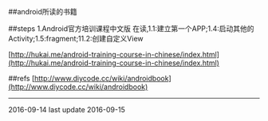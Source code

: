 ##android所读的书籍

##steps
	1.Android官方培训课程中文版 在读,1.1:建立第一个APP;1.4:启动其他的Activity;1.5:fragment;11.2:创建自定义View
	
[http://hukai.me/android-training-course-in-chinese/index.html](http://hukai.me/android-training-course-in-chinese/index.html)


##refs
[http://www.diycode.cc/wiki/androidbook](http://www.diycode.cc/wiki/androidbook)


* * *
2016-09-14
last update 2016-09-15